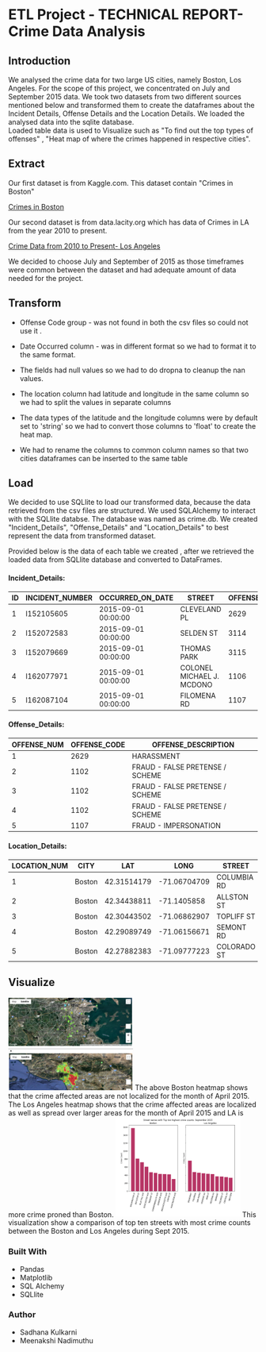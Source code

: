 # ETL Project - TECHNICAL REPORT- Crime Data Analysis

## Introduction

We analysed the crime data for two large US cities, namely Boston, Los Angeles. For the scope of this project, we concentrated on July and September 2015 data. We took two datasets from two different sources mentioned below and transformed them to create the dataframes about the Incident Details, Offense Details and the Location Details. We loaded the analysed data into the sqlite database.  
Loaded table data is used to Visualize such as "To find out the top types of offenses" , "Heat map of where the crimes happened in respective cities". 

## Extract 

Our first dataset is from Kaggle.com.  This dataset contain "Crimes in Boston"

[Crimes in Boston](https://www.kaggle.com/ankkur13/boston-crime-data "Crimes in Boston")

Our second dataset is from data.lacity.org which has data of Crimes in LA from the year 2010 to present. 

[Crime Data from 2010 to Present- Los Angeles](https://data.lacity.org/A-Safe-City/Crime-Data-from-2010-to-Present/y8tr-7khq "Crime Data from 2010 to Present")

We decided to choose July and September of 2015 as those timeframes were common between the dataset and had adequate amount of data needed for the project.

## Transform

* Offense Code group - was not found in both the csv files so could not use it . 

* Date Occurred column - was in different format so we had to format it to the same format.

* The fields had null values so we had to do dropna to cleanup the nan values.

* The location column had latitude and longitude in the same column so we had to split the values in separate columns

* The data types of the latitude and the longitude columns were by default set to 'string' so we had to convert those columns to 'float' to create the heat map.

* We had to rename the columns to common column names so that two cities dataframes can be inserted to the same table


## Load

We decided to use SQLlite to load our transformed data, because the data retrieved from the csv files are structured. We used SQLAlchemy to interact with the SQLlite databse. The database was named as crime.db. We created "Incident_Details", "Offense_Details" and "Location_Details" to best represent the data from transformed dataset. 

Provided below is the data of each table we created , after we retrieved the loaded data from SQLlite database and converted to DataFrames. 

#### Incident_Details:


  | ID |INCIDENT_NUMBER| OCCURRED_ON_DATE  | STREET                         | OFFENSE_CODE    |
  | -- | ------------- | ---------------   |--------------------------------| --------------- |
  | 1  | I152105605	   |2015-09-01 00:00:00|	CLEVELAND PL	                |2629             |           
  | 2  | I152072583	   |2015-09-01 00:00:00|	SELDEN ST	    	              |3114             |
  | 3  | I152079669	   |2015-09-01 00:00:00|	THOMAS PARK	                  |3115             |
  | 4  | I162077971	   |2015-09-01 00:00:00|	COLONEL MICHAEL J. MCDONO	    |1106             |
  | 5  |I162087104	   |2015-09-01 00:00:00|	FILOMENA RD		                |1107             |


#### Offense_Details:

|OFFENSE_NUM| OFFENSE_CODE  | OFFENSE_DESCRIPTION             |
|---------- | ------------- | --------------------------------|
| 1         |	2629	        | HARASSMENT                      |
| 2         | 1102	        | FRAUD - FALSE PRETENSE / SCHEME |
| 3         |	1102	        | FRAUD - FALSE PRETENSE / SCHEME |
| 4         |	1102	        | FRAUD - FALSE PRETENSE / SCHEME |
| 5         |	1107	        | FRAUD - IMPERSONATION           |

#### Location_Details:

| LOCATION_NUM  | CITY            | LAT          | LONG            | STREET          |
| ------------- | --------------- |------------- | --------------- | --------------- |
| 1             | Boston          |42.31514179   | -71.06704709    | COLUMBIA RD     |
| 2             | Boston          |42.34438811   | -71.1405858     | ALLSTON ST      |
| 3             | Boston          |42.30443502   | -71.06862907    | TOPLIFF ST      |
| 4             | Boston          |42.29089749   | -71.06156671    | SEMONT RD       |
| 5             | Boston          |42.27882383   | -71.09777223    | COLORADO ST     |




## Visualize 

<img src="https://github.com/arsasvk/ETLproject/blob/Sadhana/Images/Boston-Heatmap.png" alt="Boston Heatmap" height="50%" width="50%">
<img src="https://github.com/arsasvk/ETLproject/blob/Sadhana/Images/LA%20Heatmap.png" alt="LA Heatmap" height="70%" width="50%">
The above Boston heatmap shows that the crime affected areas are not localized for the month of April 2015. The Los Angeles heatmap shows that the crime affected areas are localized as well as spread over larger areas for the month of April 2015 and LA is more crime proned than Boston. 



<img src="https://github.com/arsasvk/ETLproject/blob/master/Images/Street%20names%20with%20Top%20ten%20highest%20crime%20counts_September%202015.png" alt="Streets Vs Crime counts in Sep 2015" height="50%" width="50%">
This visualization show a comparison of top ten streets with most crime counts between the Boston and Los Angeles during Sept 2015. 


### Built With
* Pandas
* Matplotlib
* SQL Alchemy
* SQLlite

### Author 
* Sadhana Kulkarni
* Meenakshi Nadimuthu


